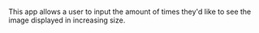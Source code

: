 This app allows a user to input the amount of times they'd like to see the image displayed in increasing size.